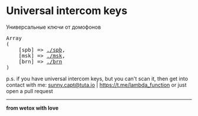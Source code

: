 # Universal intercom keys

Универсальные ключи от домофонов

<pre>
Array
(
    [spb] => <a href="./spb">./spb</a>,
    [msk] => <a href="./msk">./msk</a>,
    [brn] => <a href="./brn">./brn</a>
)
</pre>

p.s. if you have universal intercom keys, but you can't scan it, then get into contact with me: sunny.capt@tuta.io | https://t.me/lambda_function or just open a pull request

---

__from wetox with love__
